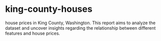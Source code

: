 # king-county-houses
house prices in King County, Washington. This report aims to analyze the dataset and uncover insights regarding the relationship between different features and house prices.
